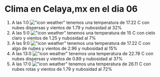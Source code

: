 # Clima en Celaya,mx en el dia 06

1. A las 1:0 !["icon weather"](http://openweathermap.org/img/w/03n.png) tenemos una temperatura de 17.22 C con nubes dispersas y  vientos de 1.79 y nubosidad al 32%
1. A las 5:0 !["icon weather"](http://openweathermap.org/img/w/01n.png) tenemos una temperatura de 15 C con cielo claro y  vientos de 1.25 y nubosidad al 7%
1. A las 9:0 !["icon weather"](http://openweathermap.org/img/w/02d.png) tenemos una temperatura de 17.22 C con algo de nubes y  vientos de 2.96 y nubosidad al 15%
1. A las 13:0 !["icon weather"](http://openweathermap.org/img/w/03d.png) tenemos una temperatura de 22.78 C con nubes dispersas y  vientos de 0.89 y nubosidad al 37%
1. A las 17:0 !["icon weather"](http://openweathermap.org/img/w/04d.png) tenemos una temperatura de 26.11 C con nubes rotas y  vientos de 1.79 y nubosidad al 72%
